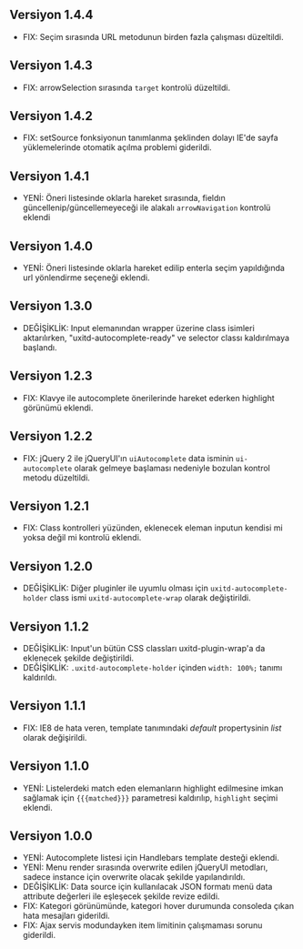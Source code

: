 ## Versiyon 1.4.4
- FIX: Seçim sırasında URL metodunun birden fazla çalışması düzeltildi.

## Versiyon 1.4.3
- FIX: arrowSelection sırasında `target` kontrolü düzeltildi.

## Versiyon 1.4.2
- FIX: setSource fonksiyonun tanımlanma şeklinden dolayı IE'de sayfa yüklemelerinde otomatik açılma problemi giderildi.

## Versiyon 1.4.1
- YENİ: Öneri listesinde oklarla hareket sırasında, fieldın güncellenip/güncellemeyeceği ile alakalı `arrowNavigation` kontrolü eklendi

## Versiyon 1.4.0
- YENİ: Öneri listesinde oklarla hareket edilip enterla seçim yapıldığında url yönlendirme seçeneği eklendi.

## Versiyon 1.3.0
- DEĞİŞİKLİK: Input elemanından wrapper üzerine class isimleri aktarılırken, "uxitd-autocomplete-ready" ve selector classı kaldırılmaya başlandı. 

## Versiyon 1.2.3
- FIX: Klavye ile autocomplete önerilerinde hareket ederken highlight görünümü eklendi.

## Versiyon 1.2.2
- FIX: jQuery 2 ile jQueryUI'ın `uiAutocomplete` data isminin `ui-autocomplete` olarak gelmeye başlaması nedeniyle bozulan kontrol metodu düzeltildi.

## Versiyon 1.2.1
- FIX: Class kontrolleri yüzünden, eklenecek eleman inputun kendisi mi yoksa değil mi kontrolü eklendi.

## Versiyon 1.2.0
- DEĞİŞİKLİK: Diğer pluginler ile uyumlu olması için `uxitd-autocomplete-holder` class ismi `uxitd-autocomplete-wrap` olarak değiştirildi.

## Versiyon 1.1.2
- DEĞİŞİKLİK: Input'un bütün CSS classları uxitd-plugin-wrap'a da eklenecek şekilde değiştirildi.
- DEĞİŞİKLİK: `.uxitd-autocomplete-holder` içinden `width: 100%;` tanımı kaldırıldı.

## Versiyon 1.1.1
- FIX: IE8 de hata veren, template tanımındaki _default_ propertysinin _list_ olarak değişirildi.

## Versiyon 1.1.0
- YENİ: Listelerdeki match eden elemanların highlight edilmesine imkan sağlamak için `{{{matched}}}` parametresi kaldırılıp, `highlight` seçimi eklendi.

## Versiyon 1.0.0
- YENİ: Autocomplete listesi için Handlebars template desteği eklendi.
- YENİ: Menu render sırasında overwrite edilen jQueryUI metodları, sadece instance için overwrite olacak şekilde yapılandırıldı.
- DEĞİŞİKLİK: Data source için kullanılacak JSON formatı menü data attribute değerleri ile eşleşecek şekilde revize edildi.
- FIX: Kategori görünümünde, kategori hover durumunda consoleda çıkan hata mesajları giderildi.
- FIX: Ajax servis modundayken item limitinin çalışmaması sorunu giderildi.